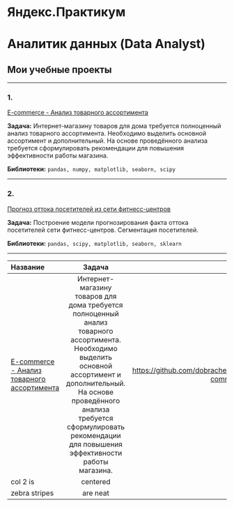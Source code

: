 # Яндекс.Практикум 
# Аналитик данных (Data Analyst)

## Мои учебные проекты

<hr>

### 1. <a href="https://github.com/dobrachev/praktikum/blob/main/E-commerce/E-commerce.ipynb" target="blank" rel="noreferrer">
E-commerce - Анализ товарного ассортимента</a>

**Задача:**
Интернет-магазину товаров для дома требуется полноценный анализ товарного ассортимента. Необходимо выделить основной ассортимент и дополнительный. На основе проведённого анализа требуется сформулировать рекомендации для повышения эффективности работы магазина.

**Библиотеки:**
`pandas, numpy, matplotlib, seaborn, scipy`
<hr>

### 2. <a href="https://github.com/dobrachev/praktikum/blob/main/ML/%D0%90%D0%BD%D0%B0%D0%BB%D0%B8%D0%B7%20%D0%BE%D1%82%D1%82%D0%BE%D0%BA%D0%B0%20%D0%BA%D0%BB%D0%B8%D0%B5%D0%BD%D1%82%D0%BE%D0%B2%20%D1%84%D0%B8%D1%82%D0%BD%D0%B5%D1%81-%D0%BA%D0%BB%D1%83%D0%B1%D0%B0.ipynb" target="blank" rel="noreferrer">
Прогноз оттока посетителей из сети фитнесс-центров</a>

**Задача:**
Построение модели прогнозирования факта оттока посетителей сети фитнесс-центров. Сегментация посетителей.

**Библиотеки:**
`pandas, scipy, matplotlib, seaborn, sklearn`
<hr>

| Название        | Задача           | Библиотеки  |
| :-------------- |:----------------:| -----------:|
|<a href="https://github.com/dobrachev/praktikum/blob/main/E-commerce/E-commerce.ipynb" target="blank" rel="noreferrer">E-commerce - Анализ товарного ассортимента</a>| Интернет-магазину товаров для дома требуется полноценный анализ товарного ассортимента. Необходимо выделить основной ассортимент и дополнительный. На основе проведённого анализа требуется сформулировать рекомендации для повышения эффективности работы магазина. | https://github.com/dobrachev/praktikum/blob/main/E-commerce/E-commerce.ipynb|
| col 2 is      | centered      |   $12 |
| zebra stripes | are neat      |    $1 |
